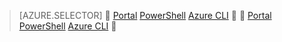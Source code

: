 > [AZURE.SELECTOR]

[Portal](..\articles\virtual-network\virtual-network-manage-nsg-portal.md)
[PowerShell](..\articles\virtual-network\virtual-network-manage-nsg-ps.md)
[Azure CLI](..\articles\virtual-network\virtual-network-manage-nsg-cli.md)


[Portal](..\articles\virtual-network\virtual-network-manage-nsg-arm-portal.md)
[PowerShell](..\articles\virtual-network\virtual-network-manage-nsg-arm-ps.md)
[Azure CLI](..\articles\virtual-network\virtual-network-manage-nsg-arm-cli.md)


